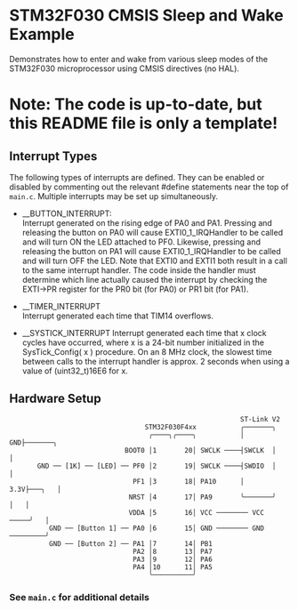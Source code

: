 # STM32F030 CMSIS Sleep and Wake Example
Demonstrates how to enter and wake from various sleep modes of the STM32F030 microprocessor using CMSIS directives (no HAL).

# Note: The code is up-to-date, but this README file is only a template!


## Interrupt Types
The following types of interrupts are defined. They can be enabled or disabled by commenting
out the relevant #define statements near the top of ```main.c```. Multiple interrupts may be set up simultaneously.

* __BUTTON_INTERRUPT:<br>
  Interrupt generated on the rising edge of PA0 and PA1. Pressing and releasing the button
  on PA0 will cause EXTI0_1_IRQHandler to be called and will turn ON the LED attached to
  PF0. Likewise, pressing and releasing the button on PA1 will cause EXTI0_1_IRQHandler
  to be called and will turn OFF the LED.
  Note that EXTI0 and EXTI1 both result in a call to the same interrupt handler. The code
  inside the handler must determine which line actually caused the interrupt by checking
  the EXTI->PR register for the PR0 bit (for PA0) or PR1 bit (for PA1).

* __TIMER_INTERRUPT<br>
  Interrupt generated each time that TIM14 overflows.

* __SYSTICK_INTERRUPT
  Interrupt generated each time that x clock cycles have occurred, where x is a 24-bit
  number initialized in the SysTick_Config( x ) procedure. On an 8 MHz clock, the
  slowest time between calls to the interrupt handler is approx. 2 seconds when using a
  value of (uint32_t)16E6 for x.

## Hardware Setup
```
                                                          ST-Link V2 
                                  STM32F030F4xx           ╭───────╮     
                                   ╭────╮╭────╮           │    GND├───────╮
                             BOOT0 │1       20│ SWCLK ────┤SWCLK  │       │
       GND ── [1K] ── [LED] ── PF0 │2       19│ SWCLK ────┤SWDIO  │       │
                               PF1 │3       18│ PA10      │   3.3V├───╮   │
                              NRST │4       17│ PA9       ╰───────╯   │   │
                              VDDA │5       16│ VCC ──────── VCC ─────╯   │
          GND ── [Button 1] ── PA0 │6       15│ GND ──────── GND ─────────╯
          GND ── [Button 2] ── PA1 │7       14│ PB1
                               PA2 │8       13│ PA7
                               PA3 │9       12│ PA6
                               PA4 │10      11│ PA5
                                   ╰──────────╯
```

### See ```main.c``` for additional details
